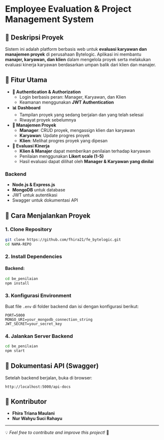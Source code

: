 # Employee Evaluation & Project Management System

## 📌 Deskripsi Proyek
Sistem ini adalah platform berbasis web untuk **evaluasi karyawan dan manajemen proyek** di perusahaan Bytelogic. Aplikasi ini membantu **manajer, karyawan, dan klien** dalam mengelola proyek serta melakukan evaluasi kinerja karyawan berdasarkan umpan balik dari klien dan manajer.

## 🎯 Fitur Utama
- **🔐 Authentication & Authorization**
  - Login berbasis peran: Manager, Karyawan, dan Klien
  - Keamanan menggunakan **JWT Authentication**
- **📊 Dashboard**
  - Tampilan proyek yang sedang berjalan dan yang telah selesai
  - Riwayat proyek sebelumnya
- **📂 Manajemen Proyek**
  - **Manager**: CRUD proyek, mengassign klien dan karyawan
  - **Karyawan**: Update progres proyek
  - **Klien**: Melihat progres proyek yang dipesan
- **📑 Evaluasi Kinerja**
  - **Klien & Manajer** dapat memberikan penilaian terhadap karyawan
  - Penilaian menggunakan **Likert scale (1-5)**
  - Hasil evaluasi dapat dilihat oleh **Manager & Karyawan yang dinilai**


### **Backend**
- **Node.js & Express.js**
- **MongoDB** untuk database
- JWT untuk autentikasi
- Swagger untuk dokumentasi API

## 🚀 Cara Menjalankan Proyek
### **1. Clone Repository**
```sh
git clone https://github.com/fhira21/fe_bytelogic.git
cd NAMA-REPO
```

### **2. Install Dependencies**
#### Backend:
```sh
cd be_penilaian
npm install
```

### **3. Konfigurasi Environment**
Buat file `.env` di folder backend dan isi dengan konfigurasi berikut:
```
PORT=5000
MONGO_URI=your_mongodb_connection_string
JWT_SECRET=your_secret_key
```

### **4. Jalankan Server Backend**
```sh
cd be_penilaian
npm start
```


## 📖 Dokumentasi API (Swagger)
Setelah backend berjalan, buka di browser:
```
http://localhost:5000/api-docs
```

## 📌 Kontributor
- **Fhira Triana Maulani**
- **Nur Wahyu Suci Rahayu**

---
💡 *Feel free to contribute and improve this project!* 🎉
